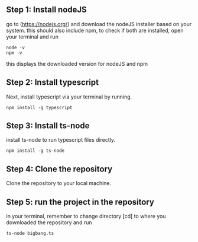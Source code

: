 ## Step 1: Install nodeJS
go to (https://nodejs.org/) and download the nodeJS installer based on your system.
this should also include npm, 
to check if both are installed, open your terminal and run
```shell
node -v
npm -v
```
this displays the downloaded version for nodeJS and npm

## Step 2: Install typescript
Next, install typescript via your terminal by running.
```shell
npm install -g typescript
```

## Step 3: Install ts-node
install ts-node to run typescript files directly.
```shell
npm install -g ts-node
```

## Step 4: Clone the repository
Clone the repository to your local machine.

## Step 5: run the project in the repository
in your terminal, remember to change directory [cd] to where you downloaded the repository and run 
```shell
ts-node bigbang.ts
```